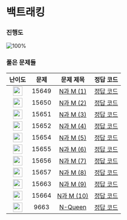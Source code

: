 # 백트래킹


### 진행도
![100%](https://progress-bar.dev/11/?scale=100&title=progress&width=500&color=babaca&suffix=/100)


### 풀은 문제들
| 난이도 | 문제 | 문제 제목 | 정답 코드 |
| :--: | :--: | :--: | :--: |
| <img height="25px" width="25px" src="https://static.solved.ac/tier_small/8.svg"/> | 15649 | [N과 M (1)](https://www.acmicpc.net/problem/15649) | [정답 코드](https://github.com/WANTWON/CodingTest/blob/main/05-BackTracking/%5BBOJ%5D%20N%EA%B3%BC%20M%20(1).cpp) |
| <img height="25px" width="25px" src="https://static.solved.ac/tier_small/8.svg"/> | 15650 | [N과 M (2)](https://www.acmicpc.net/problem/15650) | [정답 코드](https://github.com/WANTWON/CodingTest/blob/main/05-BackTracking/%5BBOJ%5D%20N%EA%B3%BC%20M%20(2).cpp) |
| <img height="25px" width="25px" src="https://static.solved.ac/tier_small/8.svg"/> | 15651 | [N과 M (3)](https://www.acmicpc.net/problem/15651) | [정답 코드](https://github.com/WANTWON/CodingTest/blob/main/05-BackTracking/%5BBOJ%5D%20N%EA%B3%BC%20M%20(3).cpp) |
| <img height="25px" width="25px" src="https://static.solved.ac/tier_small/8.svg"/> | 15652 | [N과 M (4)](https://www.acmicpc.net/problem/15652) | [정답 코드](https://github.com/WANTWON/CodingTest/blob/main/05-BackTracking/%5BBOJ%5D%20N%EA%B3%BC%20M%20(4).cpp) |
| <img height="25px" width="25px" src="https://static.solved.ac/tier_small/8.svg"/> | 15654 | [N과 M (5)](https://www.acmicpc.net/problem/15654) | [정답 코드](https://github.com/WANTWON/CodingTest/blob/main/05-BackTracking/%5BBOJ%5D%20N%EA%B3%BC%20M%20(5).cpp) |
| <img height="25px" width="25px" src="https://static.solved.ac/tier_small/8.svg"/> | 15655 | [N과 M (6)](https://www.acmicpc.net/problem/15655) | [정답 코드](https://github.com/WANTWON/CodingTest/blob/main/05-BackTracking/%5BBOJ%5D%20N%EA%B3%BC%20M%20(6).cpp) |
| <img height="25px" width="25px" src="https://static.solved.ac/tier_small/8.svg"/> | 15656 | [N과 M (7)](https://www.acmicpc.net/problem/15656) | [정답 코드](https://github.com/WANTWON/CodingTest/blob/main/05-BackTracking/%5BBOJ%5D%20N%EA%B3%BC%20M%20(7).cpp) |
| <img height="25px" width="25px" src="https://static.solved.ac/tier_small/8.svg"/> | 15657 | [N과 M (8)](https://www.acmicpc.net/problem/15657) | [정답 코드](https://github.com/WANTWON/CodingTest/blob/main/05-BackTracking/%5BBOJ%5D%20N%EA%B3%BC%20M%20(8).cpp) |
| <img height="25px" width="25px" src="https://static.solved.ac/tier_small/9.svg"/> | 15663 | [N과 M (9)](https://www.acmicpc.net/problem/15663) | [정답 코드](https://github.com/WANTWON/CodingTest/blob/main/05-BackTracking/%5BBOJ%5D%20N%EA%B3%BC%20M%20(9).cpp) |
| <img height="25px" width="25px" src="https://static.solved.ac/tier_small/9.svg"/> | 15664 | [N과 M (10)](https://www.acmicpc.net/problem/15664) | [정답 코드](https://github.com/WANTWON/CodingTest/blob/main/05-BackTracking/%5BBOJ%5D%20N%EA%B3%BC%20M%20(10).cpp) |
| <img height="25px" width="25px" src="https://static.solved.ac/tier_small/12.svg"/> | 9663 | [N-Queen](https://www.acmicpc.net/problem/9663) | [정답 코드](https://github.com/WANTWON/CodingTest/blob/main/05-BackTracking/%5BBOJ%5D%20N-Queen.cpp) |

